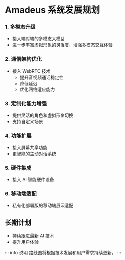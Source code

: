 # Amadeus 系统发展规划

### 1. 多模态升级
- 接入端对端的多模态大模型
- 进一步丰富虚拟形象的灵活度，增强多模态交互体验

### 2. 通信架构优化
- 接入 WebRTC 技术
  - 提升音视频通话稳定性
  - 降低延迟
  - 优化网络适应能力

### 3. 定制化能力增强
- 提供灵活的角色和虚拟形象切换
- 支持自定义场景

### 4. 功能扩展
- 接入屏幕共享功能
- 更智能的主动对话系统

### 5. 硬件集成
- 接入 AI 智能硬件设备

### 6. 移动端适配
- 私有化部署版的移动端展示适配

## 长期计划

- 持续跟进最新 AI 技术
- 提升用户体验

::: info 说明
路线图将根据技术发展和用户需求持续更新。
:::